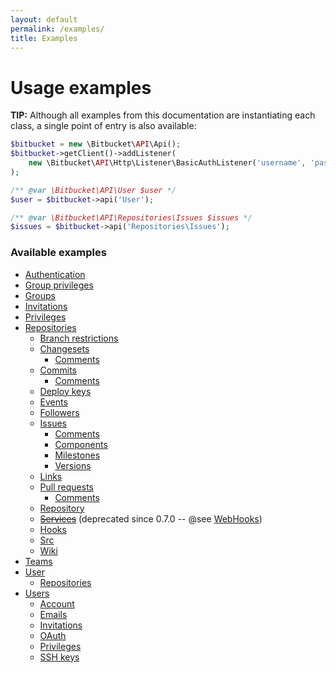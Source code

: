 ```yaml
---
layout: default
permalink: /examples/
title: Examples
---
```


# Usage examples

**TIP:** Although all examples from this documentation are instantiating each class, a single point of entry is also available:

  ```php
  $bitbucket = new \Bitbucket\API\Api();
  $bitbucket->getClient()->addListener(
      new \Bitbucket\API\Http\Listener\BasicAuthListener('username', 'password')
  );

  /** @var \Bitbucket\API\User $user */
  $user = $bitbucket->api('User');

  /** @var \Bitbucket\API\Repositories\Issues $issues */
  $issues = $bitbucket->api('Repositories\Issues');
  ```

### Available examples

  - [Authentication](authentication.html)
  - [Group privileges](group-privileges.html)
  - [Groups](groups.html)
  - [Invitations](invitations.html)
  - [Privileges](privileges.html)
  - [Repositories](repositories.html)
    - [Branch restrictions](repositories/branch-restrictions.html)
    - [Changesets](repositories/changesets.html)
      - [Comments](repositories/changesets/comments.html)
    - [Commits](repositories/commits.html)
      - [Comments](repositories/commits/comments.html)
    - [Deploy keys](repositories/deploy-keys.html)
    - [Events](repositories/events.html)
    - [Followers](repositories/followers.html)
    - [Issues](repositories/issues.html)
      - [Comments](repositories/issues/comments.html)
      - [Components](repositories/issues/components.html)
      - [Milestones](repositories/issues/milestones.html)
      - [Versions](repositories/issues/versions.html)
    - [Links](repositories/links.html)
    - [Pull requests](repositories/pull-requests.html)
      - [Comments](repositories/pull-requests/comments.html)
    - [Repository](repositories/repository.html)
    - ~~[Services](repositories/services.html)~~ (deprecated since 0.7.0 -- @see [WebHooks](repositories/webhooks.html))
    - [Hooks](repositories/webhooks.html)
    - [Src](repositories/src.html)
    - [Wiki](repositories/wiki.html)
  - [Teams](teams.html)
  - [User](user.html)
    - [Repositories](user/repositories.html)
  - [Users](users.html)
    - [Account](users/account.html)
    - [Emails](users/emails.html)
    - [Invitations](users/invitations.html)
    - [OAuth](users/oauth.html)
    - [Privileges](users/privileges.html)
    - [SSH keys](users/ssh-keys.html)
